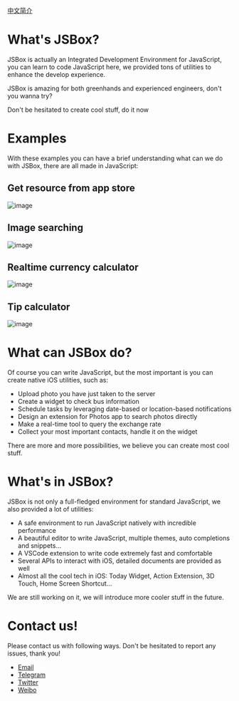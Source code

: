 [中文简介](https://github.com/cyanzhong/xTeko/blob/master/README_CN.md)

# What's JSBox?

JSBox is actually an Integrated Development Environment for JavaScript, you can learn to code JavaScript here, we provided tons of utilities to enhance the develop experience.

JSBox is amazing for both greenhands and experienced engineers, don't you wanna try?

Don't be hesitated to create cool stuff, do it now

# Examples

With these examples you can have a brief understanding what can we do with JSBox, there are all made in JavaScript:

## Get resource from app store

![image](https://github.com/cyanzhong/xTeko/blob/master/assets/app-store.gif?raw=true)

## Image searching

![image](https://github.com/cyanzhong/xTeko/blob/master/assets/image-search.gif?raw=true)

## Realtime currency calculator

![image](https://github.com/cyanzhong/xTeko/blob/master/assets/currency.gif?raw=true)

## Tip calculator

![image](https://github.com/cyanzhong/xTeko/blob/master/assets/tip-calc.gif?raw=true)

# What can JSBox do?

Of course you can write JavaScript, but the most important is you can create native iOS utilities, such as:

- Upload photo you have just taken to the server
- Create a widget to check bus information
- Schedule tasks by leveraging date-based or location-based notifications
- Design an extension for Photos app to search photos directly
- Make a real-time tool to query the exchange rate
- Collect your most important contacts, handle it on the widget

There are more and more possibilities, we believe you can create most cool stuff.

# What's in JSBox?

JSBox is not only a full-fledged environment for standard JavaScript, we also provided a lot of utilities:

- A safe environment to run JavaScript natively with incredible performance
- A beautiful editor to write JavaScript, multiple themes, auto completions and snippets...
- A VSCode extension to write code extremely fast and comfortable
- Several APIs to interact with iOS, detailed documents are provided as well
- Almost all the cool tech in iOS: Today Widget, Action Extension, 3D Touch, Home Screen Shortcut...

We are still working on it, we will introduce more cooler stuff in the future.

# Contact us!

Please contact us with following ways. Don't be hesitated to report any issues, thank you!

- [Email](mailto:log.e@qq.com)
- [Telegram](https://t.me/PinTG)
- [Twitter](https://twitter.com/cyanapps)
- [Weibo](https://weibo.com/0x00eeee)
